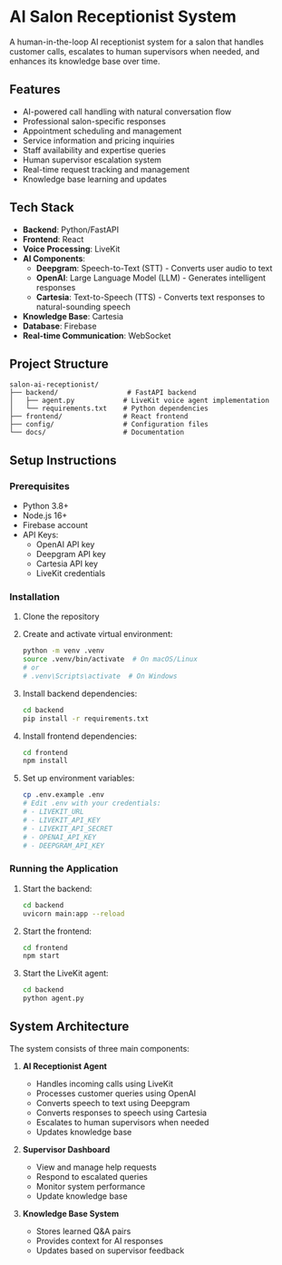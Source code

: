 # AI Salon Receptionist System

A human-in-the-loop AI receptionist system for a salon that handles customer calls, escalates to human supervisors when needed, and enhances its knowledge base over time.

## Features

- AI-powered call handling with natural conversation flow
- Professional salon-specific responses
- Appointment scheduling and management
- Service information and pricing inquiries
- Staff availability and expertise queries
- Human supervisor escalation system
- Real-time request tracking and management
- Knowledge base learning and updates

## Tech Stack

- **Backend**: Python/FastAPI
- **Frontend**: React
- **Voice Processing**: LiveKit
- **AI Components**:
  - **Deepgram**: Speech-to-Text (STT) - Converts user audio to text
  - **OpenAI**: Large Language Model (LLM) - Generates intelligent responses
  - **Cartesia**: Text-to-Speech (TTS) - Converts text responses to natural-sounding speech
- **Knowledge Base**: Cartesia
- **Database**: Firebase
- **Real-time Communication**: WebSocket

## Project Structure

```
salon-ai-receptionist/
├── backend/                 # FastAPI backend
│   ├── agent.py            # LiveKit voice agent implementation
│   └── requirements.txt    # Python dependencies
├── frontend/               # React frontend
├── config/                 # Configuration files
└── docs/                   # Documentation
```

## Setup Instructions

### Prerequisites

- Python 3.8+
- Node.js 16+
- Firebase account
- API Keys:
  - OpenAI API key
  - Deepgram API key
  - Cartesia API key
  - LiveKit credentials

### Installation

1. Clone the repository
2. Create and activate virtual environment:

   ```bash
   python -m venv .venv
   source .venv/bin/activate  # On macOS/Linux
   # or
   # .venv\Scripts\activate  # On Windows
   ```

3. Install backend dependencies:

   ```bash
   cd backend
   pip install -r requirements.txt
   ```

4. Install frontend dependencies:

   ```bash
   cd frontend
   npm install
   ```

5. Set up environment variables:
   ```bash
   cp .env.example .env
   # Edit .env with your credentials:
   # - LIVEKIT_URL
   # - LIVEKIT_API_KEY
   # - LIVEKIT_API_SECRET
   # - OPENAI_API_KEY
   # - DEEPGRAM_API_KEY
   ```

### Running the Application

1. Start the backend:

   ```bash
   cd backend
   uvicorn main:app --reload
   ```

2. Start the frontend:

   ```bash
   cd frontend
   npm start
   ```

3. Start the LiveKit agent:
   ```bash
   cd backend
   python agent.py
   ```

## System Architecture

The system consists of three main components:

1. **AI Receptionist Agent**

   - Handles incoming calls using LiveKit
   - Processes customer queries using OpenAI
   - Converts speech to text using Deepgram
   - Converts responses to speech using Cartesia
   - Escalates to human supervisors when needed
   - Updates knowledge base

2. **Supervisor Dashboard**

   - View and manage help requests
   - Respond to escalated queries
   - Monitor system performance
   - Update knowledge base

3. **Knowledge Base System**
   - Stores learned Q&A pairs
   - Provides context for AI responses
   - Updates based on supervisor feedback


#
